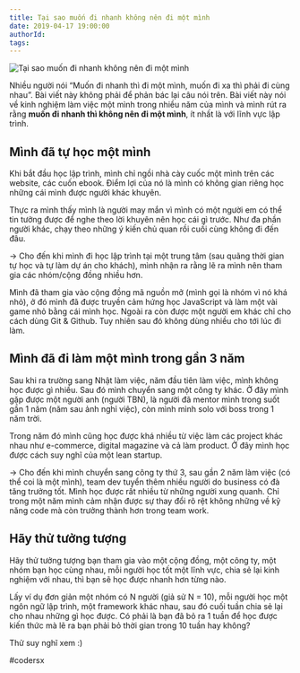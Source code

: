 ```yaml
---
title: Tại sao muốn đi nhanh không nên đi một mình
date: 2019-04-17 19:00:00
authorId: 
tags:
---
```


![Tại sao muốn đi nhanh không nên đi một mình](https://res.cloudinary.com/djeghcumw/image/upload/v1555499504/blog/Margaret-Baderin-No-I-in-Team.docx-Image.jpg)

Nhiều người nói “Muốn đi nhanh thì đi một mình, muốn đi xa thì phải đi cùng nhau”. Bài viết này không phải để phản bác lại câu nói trên. Bài viết này nói về kinh nghiệm làm việc một mình trong nhiều năm của mình và mình rút ra rằng **muốn đi nhanh thì không nên đi một mình**, ít nhất là với lĩnh vực lập trình.

<!--more-->
## Mình đã tự học một mình
Khi bắt đầu học lập trình, mình chỉ ngồi nhà cày cuốc một mình trên các website, các cuốn ebook. Điểm lợi của nó là mình có không gian riêng học những cái mình được người khác khuyên.

Thực ra mình thấy mình là người may mắn vì mình có một người em có thể tin tưởng được để nghe theo lời khuyên nên học cái gì trước. Như đa phần người khác, chạy theo những ý kiến chủ quan rồi cuối cùng không đi đến đâu.

-> Cho đến khi mình đi học lập trình tại một trung tâm (sau quãng thời gian tự học và tự làm dự án cho khách), mình nhận ra rằng lẽ ra mình nên tham gia các nhóm/cộng đồng nhiều hơn.

Mình đã tham gia vào cộng đồng mã nguồn mở (mình gọi là nhóm vì nó khá nhỏ), ở đó mình đã được truyền cảm hứng học JavaScript và làm một vài game nhỏ bằng cái mình học. Ngoài ra còn được một người em khác chỉ cho cách dùng Git & Github. Tuy nhiên sau đó không dùng nhiều cho tới lúc đi làm.

## Mình đã đi làm một mình trong gần 3 năm
Sau khi ra trường sang Nhật làm việc, năm đầu tiên làm việc, mình không học được gì nhiều. Sau đó mình chuyển sang một công ty khác. Ở đây mình gặp được một người anh (người TBN), là người đã mentor mình trong suốt gần 1 năm (năm sau ảnh nghỉ việc), còn mình mình solo với boss trong 1 năm trời.

Trong năm đó mình cũng học được khá nhiều từ việc làm các project khác nhau như e-commerce, digital magazine và cả làm product. Ở đây mình học được cách suy nghĩ của một lean startup. 

-> Cho đến khi mình chuyển sang công ty thứ 3, sau gần 2 năm làm việc (có thể coi là một mình), team dev tuyển thêm nhiều người do business có đà tăng trưởng tốt. Mình học được rất nhiều từ những người xung quanh. Chỉ trong một năm mình cảm nhận được sự thay đổi rõ rệt không những về kỹ năng code mà còn trưởng thành hơn trong team work.

## Hãy thử tưởng tượng
Hãy thử tưởng tượng bạn tham gia vào một cộng đồng, một công ty, một nhóm bạn học cùng nhau, mỗi người học tốt một lĩnh vực, chia sẻ lại kinh nghiệm với nhau, thì bạn sẽ học được nhanh hơn từng nào.

Lấy ví dụ đơn giản một nhóm có N người (giả sử N = 10), mỗi người học một ngôn ngữ lập trình, một framework khác nhau, sau đó cuối tuần chia sẻ lại cho nhau những gì học được. Có phải là bạn đã bỏ ra 1 tuần để học được kiến thức mà lẽ ra bạn phải bỏ thời gian trong 10 tuần hay không?

Thử suy nghĩ xem :)

#codersx
